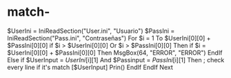 # match-
$UserIni = IniReadSection("User.ini", "Usuario")                 $PassIni = IniReadSection("Pass.ini", "Contraseñas")                 For $i = 1 To $UserIni[0][0] + $PassIni[0][0]                     if $i > $UserIni[0][0] Or $i > $PassIni[0][0] Then                         if $i = $UserIni[0][0] + $PassIni[0][0] Then                             MsgBox(64, "ERROR", "ERROR")                         EndIf                     Else                         if $UserInput = $UserIni[$i][1] And $Passinput = $PassIni[$i][1] Then ; check every line if it's match [$UserInput]                             Prin()                         EndIf                     EndIf                  Next
